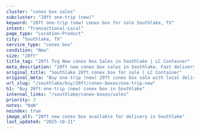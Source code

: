 ```yaml
---
cluster: "conex box sales"
subcluster: "20ft one-trip (new)"
keyword: "20ft one-trip (new) conex box for sale Southlake, TX"
intent: "Transactional-Local"
page_type: "Location-Product"
city: "Southlake, TX"
service_type: "conex box"
condition: "New"
size: "20ft"
title_tag: "20ft Tcq New conex box Sales in Southlake | LC Container"
meta_description: "20ft new conex box sales in Southlake. Fast delivery, competitive pricing. Serving conex boxes area. Quote ID: HXF. Call (214) 524-4168 for your free quote today."
original_title: "Southlake 20ft conex box for sale | LC Container"
original_meta: "Buy one-trip (new) 20ft conex box sale with local delivery in Southlake, TX. LC Container — local Since 2003. Request a fast quote today."
url_slug: "/southlake/buy/20ft/conex-boxes/one-trip-new"
h1: "Buy 20ft one-trip (new) conex box in Southlake"
internal_links: "/southlake/conex-boxes/sales"
priority: 3
notes: "NaN"
noindex: true
image_alt: "20ft new conex box available for delivery in Southlake"
last_updated: "2025-10-21"
---
```


<!-- TODO: Add unique city/inventory copy, images, and internal links here. -->

